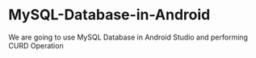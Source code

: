 # MySQL-Database-in-Android
We are going to use MySQL Database in Android Studio and performing CURD Operation
